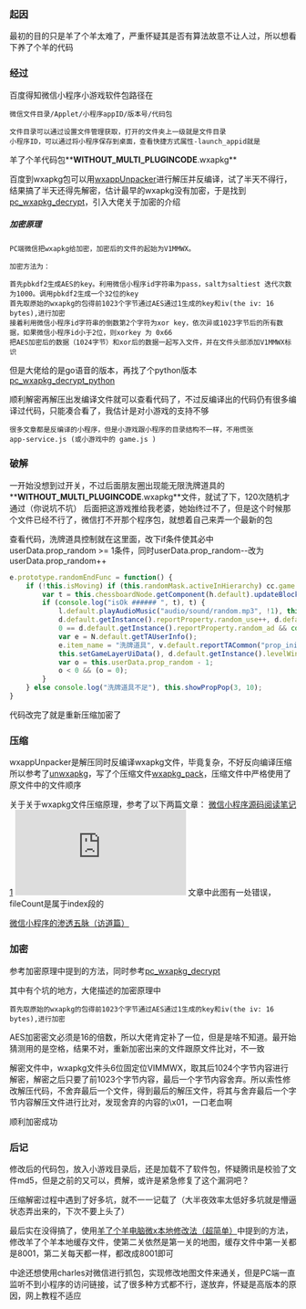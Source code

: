 ### 起因
最初的目的只是羊了个羊太难了，严重怀疑其是否有算法故意不让人过，所以想看下养了个羊的代码

### 经过
百度得知微信小程序小游戏软件包路径在
```
微信文件目录/Applet/小程序appID/版本号/代码包

文件目录可以通过设置文件管理获取，打开的文件夹上一级就是文件目录
小程序ID，可以通过将小程序保存到桌面，查看快捷方式属性-launch_appid就是
```

羊了个羊代码包**__WITHOUT_MULTI_PLUGINCODE__.wxapkg**

百度到wxapkg包可以用[wxappUnpacker](https://github.com/123cbfds/wxappUnpacker)进行解压并反编译，试了半天不得行，结果搞了半天还得先解密，估计最早的wxapkg没有加密，于是找到[pc_wxapkg_decrypt](https://github.com/BlackTrace/pc_wxapkg_decrypt)，引入大佬关于加密的介绍

##### 加密原理

```
PC端微信把wxapkg给加密，加密后的文件的起始为V1MMWX。

加密方法为：

首先pbkdf2生成AES的key。利用微信小程序id字符串为pass，salt为saltiest 迭代次数为1000。调用pbkdf2生成一个32位的key
首先取原始的wxapkg的包得前1023个字节通过AES通过1生成的key和iv(the iv: 16 bytes),进行加密
接着利用微信小程序id字符串的倒数第2个字符为xor key，依次异或1023字节后的所有数据，如果微信小程序id小于2位，则xorkey 为 0x66
把AES加密后的数据（1024字节）和xor后的数据一起写入文件，并在文件头部添加V1MMWX标识
```
但是大佬给的是go语音的版本，再找了个python版本[pc_wxapkg_decrypt_python](https://github.com/superdashu/pc_wxapkg_decrypt_python)

顺利解密再解压出发编译文件就可以查看代码了，不过反编译出的代码仍有很多编译过代码，只能凑合看了，我估计是对小游戏的支持不够

```
很多文章都是反编译的小程序，但是小游戏跟小程序的目录结构不一样，不用慌张
app-service.js (或小游戏中的 game.js )
```

### 破解
一开始没想到过开关，不过后面朋友圈出现能无限洗牌道具的**__WITHOUT_MULTI_PLUGINCODE__.wxapkg**文件，就试了下，120次随机才通过（你说坑不坑）
后面把这游戏推给我老婆，她始终过不了，但是这个时候那个文件已经不行了，微信打不开那个程序包，就想着自己来弄一个最新的包

查看代码，洗牌道具控制就在这里面，改下if条件使其必中userData.prop_random >= 1条件，同时userData.prop_random--改为userData.prop_random++
```javascript
e.prototype.randomEndFunc = function() {
    if (!this.isMoving) if (this.randomMask.activeInHierarchy) cc.game.emit(s.EMITKEY.SHOWMAINTIPS, "每关只能使用一次哦"); else if (this.userData.prop_random >= 1) {
        var t = this.chessboardNode.getComponent(h.default).updateBlockArea();
        if (console.log("isOk ###### ", t), t) {
            l.default.playAudioMusic("audio/sound/random.mp3", !1), this.userData.prop_random--, 
            d.default.getInstance().reportProperty.random_use++, d.default.getInstance().sheepMark.propRandomCount++, 
            0 == d.default.getInstance().reportProperty.random_ad && console.log("使用初始道具 ###### propRandom");
            var e = N.default.getTAUserInfo();
            e.item_name = "洗牌道具", v.default.reportTACommon("prop_initial", e), c.default.saveUserData(this.userData), 
            this.setGameLayerUiData(), d.default.getInstance().levelWinDict.random += 1;
            var o = this.userData.prop_random - 1;
            o < 0 && (o = 0);
        }
    } else console.log("洗牌道具不足"), this.showPropPop(3, 10);
}
```

代码改完了就是重新压缩加密了

### 压缩

wxappUnpacker是解压同时反编译wxapkg文件，毕竟复杂，不好反向编译压缩
所以参考了[unwxapkg](https://github.com/thedreamwork/unwxapkg)，写了个压缩文件[wxapkg_pack](/wxapkg_pack.py)，压缩文件中严格使用了原文件中的文件顺序

关于关于wxapkg文件压缩原理，参考了以下两篇文章：
[微信小程序源码阅读笔记1](https://lrdcq.com/me/read.php/66.htm)
![文件结构](https://lrdcq.com/me/attachment.php?fid=79)
文章中此图有一处错误，fileCount是属于index段的

[微信小程序的渗透五脉（访道篇）](https://mp.weixin.qq.com/s/4BerA1Ij3BfMeg2LA0cm5g)

### 加密
参考加密原理中提到的方法，同时参考[pc_wxapkg_decrypt](https://github.com/BlackTrace/pc_wxapkg_decrypt)

其中有个坑的地方，大佬描述的加密原理中
```
首先取原始的wxapkg的包得前1023个字节通过AES通过1生成的key和iv(the iv: 16 bytes),进行加密
```
AES加密密文必须是16的倍数，所以大佬肯定补了一位，但是是啥不知道。最开始猜测用的是空格，结果不对，重新加密出来的文件跟原文件比对，不一致

解密文件中，wxapkg文件头6位固定位VIMMWX，取其后1024个字节内容进行解密，解密之后只要了前1023个字节内容，最后一个字节内容舍弃。所以索性修改解压代码，不舍弃最后一个文件，得到最后的解压文件，将其与舍弃最后一个字节内容解压文件进行比对，发现舍弃的内容的\x01，一口老血啊

顺利加密成功

### 后记

修改后的代码包，放入小游戏目录后，还是加载不了软件包，怀疑腾讯是校验了文件md5，但是之前的又可以，费解，或许是紧急修复了这个漏洞吧？

压缩解密过程中遇到了好多坑，就不一一记载了（大半夜效率太低好多坑就是懵逼状态弄出来的，下次不要上头了）

最后实在没得搞了，使用[羊了个羊电脑微x本地修改法（超简单）](https://www.52pojie.cn/thread-1688918-1-1.html)中提到的方法，修改羊了个羊本地缓存文件，使第二关依然是第一关的地图，缓存文件中第一关都是8001，第二关每天都一样，都改成8001即可

中途还想使用charles对微信进行抓包，实现修改地图文件来通关，但是PC端一直监听不到小程序的访问链接，试了很多种方式都不行，遂放弃，怀疑是高版本的原因，网上教程不适应





